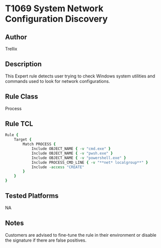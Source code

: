 # T1069 System Network Configuration Discovery

## Author
Trellix

## Description
This Expert rule detects user trying to check Windows system utilities and commands used to look for network configurations.

## Rule Class 
Process

## Rule TCL
```tcl
Rule {
    Target {
        Match PROCESS {
            Include OBJECT_NAME { -v "cmd.exe" }
            Include OBJECT_NAME { -v "pwsh.exe" }
            Include OBJECT_NAME { -v "powershell.exe" }
            Include PROCESS_CMD_LINE { -v "**net* localgroup**" }
            Include -access "CREATE"
        }
    }
}
```

## Tested Platforms
NA

## Notes
Customers are advised to fine-tune the rule in their environment or disable the signature if there are false positives.
